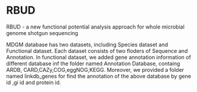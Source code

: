 # RBUD
RBUD - a new functional potential analysis approach for whole microbial genome shotgun sequencing

MDGM database has two datasets, including Species dataset and Functional dataset. Each dataset consists of two floders of Sequence and Annotation. In functional dataset, we added gene annotation information of different database inf the folder named Annotation Database, containg ARDB, CARD,CAZy,COG,eggNOG,KEGG. Moreover, we provided a folder named linkdb_genes for find the annotation of the above database by gene id ,gi id and protein id.
